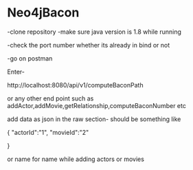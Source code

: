 # Neo4jBacon


-clone repository
-make sure java version is 1.8 while running

-check the port number whether its already in bind or not

-go on postman

Enter-

http://localhost:8080/api/v1/computeBaconPath


or any other end point such as addActor,addMovie,getRelationship,computeBaconNumber etc


add data as json in the raw section-
should be something like

{
    "actorId":"1",
    "movieId":"2"
    
}

or name for name while adding actors or movies
